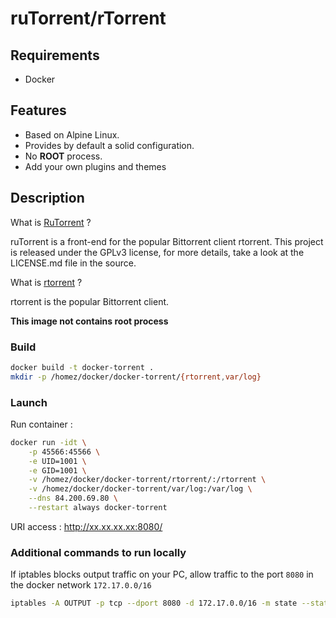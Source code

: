 # ruTorrent/rTorrent

## Requirements

* Docker

## Features
* Based on Alpine Linux.
* Provides by default a solid configuration.
* No **ROOT** process.
* Add your own plugins and themes

## Description
What is [RuTorrent](https://github.com/Novik/ruTorrent) ?

ruTorrent is a front-end for the popular Bittorrent client rtorrent.
This project is released under the GPLv3 license, for more details, take a look at the LICENSE.md file in the source.

What is [rtorrent](https://github.com/rakshasa/rtorrent/) ?

rtorrent is the popular Bittorrent client.

**This image not contains root process**

### Build

```sh
docker build -t docker-torrent .
mkdir -p /homez/docker/docker-torrent/{rtorrent,var/log}
```

### Launch

Run container :

```sh
docker run -idt \
    -p 45566:45566 \
    -e UID=1001 \
    -e GID=1001 \
    -v /homez/docker/docker-torrent/rtorrent/:/rtorrent \
    -v /homez/docker/docker-torrent/var/log:/var/log \
    --dns 84.200.69.80 \
    --restart always docker-torrent
```

URI access : http://xx.xx.xx.xx:8080/

### Additional commands to run locally

If iptables blocks output traffic on your PC, allow traffic to the port `8080` in the docker network `172.17.0.0/16`

```sh
iptables -A OUTPUT -p tcp --dport 8080 -d 172.17.0.0/16 -m state --state NEW,ESTABLISHED -j ACCEPT
```
